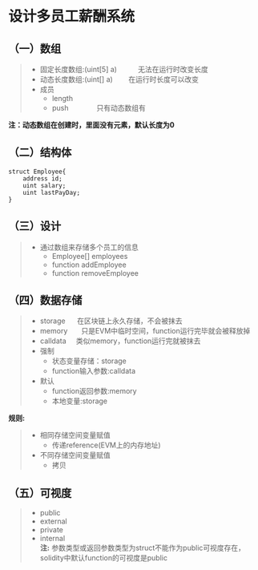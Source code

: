 # 设计多员工薪酬系统  

## （一）数组
>* 固定长度数组:(uint[5] a)　　　无法在运行时改变长度　　
>* 动态长度数组:(uint[] a)        在运行时长度可以改变　
>* 成员  
>	* length  
>	* push　　　　只有动态数组有  

**注：动态数组在创建时，里面没有元素，默认长度为0**  

## （二）结构体  
```solidity
struct Employee{
    address id;
    uint salary;
    uint lastPayDay;
}
```

## （三）设计  
>* 通过数组来存储多个员工的信息  
>   * Employee[] employees  
>   * function addEmployee  
>   * function removeEmployee  

## （四）数据存储  
>* storage      在区块链上永久存储，不会被抹去  
>* memory       只是EVM中临时空间，function运行完毕就会被释放掉  
>* calldata     类似memory，function运行完就被抹去  
>* 强制  
>	* 状态变量存储：storage
>	* function输入参数:calldata  
>* 默认  
>	* function返回参数:memory  
>	* 本地变量:storage  

**规则:**  
>* 相同存储空间变量赋值
>	* 传递reference(EVM上的内存地址)  
>* 不同存储空间变量赋值  
>	* 拷贝

## （五）可视度  
>* public  
>* external  
>* private  
>* internal  
**注:** 参数类型或返回参数类型为struct不能作为public可视度存在，solidity中默认function的可视度是public


